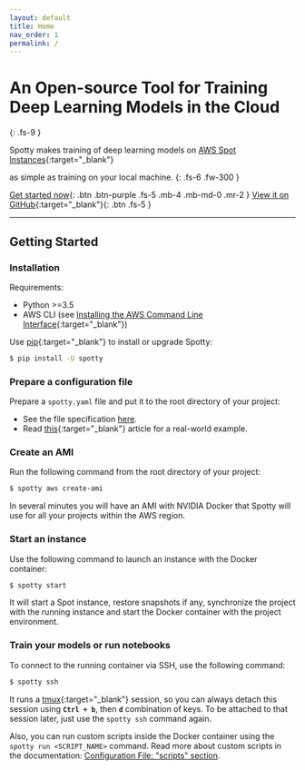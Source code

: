 ```yaml
---
layout: default
title: Home
nav_order: 1
permalink: /
---
```



# An Open-source Tool for Training<br />Deep Learning Models in the Cloud
{: .fs-9 }

Spotty makes training of deep learning models on 
[AWS Spot Instances](https://aws.amazon.com/ec2/spot/){:target="_blank"}
<!--and on [GCP Preemtible VMs](https://cloud.google.com/preemptible-vms/){:target="_blank"} (including TPUs) -->
as simple as training on your local machine.
{: .fs-6 .fw-300 }

[Get started now](#getting-started){: .btn .btn-purple .fs-5 .mb-4 .mb-md-0 .mr-2 } 
[View it on GitHub](https://github.com/apls777/spotty){:target="_blank"}{: .btn .fs-5 }

---


## Getting Started

### __Installation__

Requirements:
  * Python >=3.5
  * AWS CLI (see [Installing the AWS Command Line Interface](http://docs.aws.amazon.com/cli/latest/userguide/installing.html){:target="_blank"})

Use [pip](http://www.pip-installer.org/en/latest/){:target="_blank"} to install or upgrade Spotty:

```bash
$ pip install -U spotty
```

### __Prepare a configuration file__

Prepare a `spotty.yaml` file and put it to the root directory of your project:

   - See the file specification [here](/docs/configuration/).
   - Read [this](https://medium.com/@apls/how-to-train-deep-learning-models-on-aws-spot-instances-using-spotty-8d9e0543d365){:target="_blank"} 
   article for a real-world example.

### __Create an AMI__

Run the following command from the root directory of your project:

```bash
$ spotty aws create-ami
```

In several minutes you will have an AMI with NVIDIA Docker that Spotty will use 
for all your projects within the AWS region.

### __Start an instance__

Use the following command to launch an instance with the Docker container:
    
```bash
$ spotty start
```

It will start a Spot instance, restore snapshots if any, synchronize the project with the running instance 
and start the Docker container with the project environment.

### __Train your models or run notebooks__

To connect to the running container via SSH, use the following command:

```bash
$ spotty ssh
```

It runs a [tmux](https://github.com/tmux/tmux/wiki){:target="_blank"} session, so you can always detach this session using
__`Ctrl + b`__, then __`d`__ combination of keys. To be attached to that session later, just use the
`spotty ssh` command again.

Also, you can run custom scripts inside the Docker container using the `spotty run <SCRIPT_NAME>` command. Read more
about custom scripts in the documentation: 
[Configuration File: "scripts" section](/docs/configuration/#scripts-section-optional).
